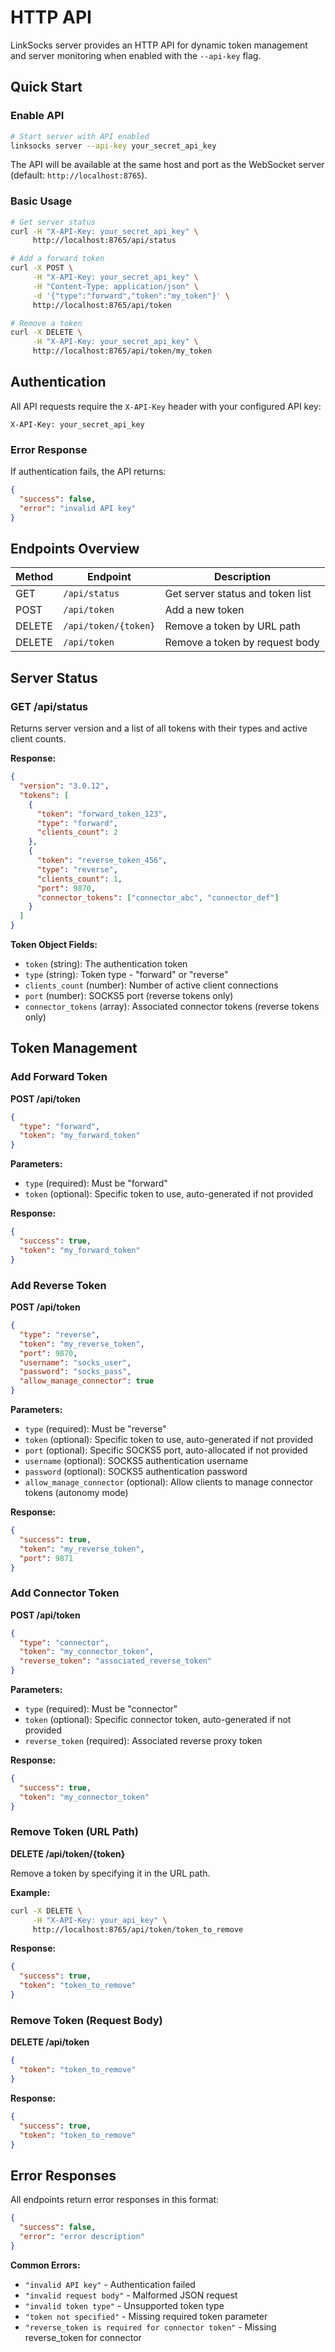 # HTTP API

LinkSocks server provides an HTTP API for dynamic token management and server monitoring when enabled with the `--api-key` flag.

## Quick Start

### Enable API

```bash
# Start server with API enabled
linksocks server --api-key your_secret_api_key
```

The API will be available at the same host and port as the WebSocket server (default: `http://localhost:8765`).

### Basic Usage

```bash
# Get server status
curl -H "X-API-Key: your_secret_api_key" \
     http://localhost:8765/api/status

# Add a forward token
curl -X POST \
     -H "X-API-Key: your_secret_api_key" \
     -H "Content-Type: application/json" \
     -d '{"type":"forward","token":"my_token"}' \
     http://localhost:8765/api/token

# Remove a token
curl -X DELETE \
     -H "X-API-Key: your_secret_api_key" \
     http://localhost:8765/api/token/my_token
```

## Authentication

All API requests require the `X-API-Key` header with your configured API key:

```http
X-API-Key: your_secret_api_key
```

### Error Response

If authentication fails, the API returns:

```json
{
  "success": false,
  "error": "invalid API key"
}
```

## Endpoints Overview

| Method | Endpoint | Description |
|--------|----------|-------------|
| GET    | `/api/status` | Get server status and token list |
| POST   | `/api/token` | Add a new token |
| DELETE | `/api/token/{token}` | Remove a token by URL path |
| DELETE | `/api/token` | Remove a token by request body |

## Server Status

### GET /api/status

Returns server version and a list of all tokens with their types and active client counts.

**Response:**

```json
{
  "version": "3.0.12",
  "tokens": [
    {
      "token": "forward_token_123",
      "type": "forward", 
      "clients_count": 2
    },
    {
      "token": "reverse_token_456",
      "type": "reverse",
      "clients_count": 1,
      "port": 9870,
      "connector_tokens": ["connector_abc", "connector_def"]
    }
  ]
}
```

**Token Object Fields:**

- `token` (string): The authentication token
- `type` (string): Token type - "forward" or "reverse"  
- `clients_count` (number): Number of active client connections
- `port` (number): SOCKS5 port (reverse tokens only)
- `connector_tokens` (array): Associated connector tokens (reverse tokens only)

## Token Management

### Add Forward Token

**POST /api/token**

```json
{
  "type": "forward",
  "token": "my_forward_token"
}
```

**Parameters:**

- `type` (required): Must be "forward"
- `token` (optional): Specific token to use, auto-generated if not provided

**Response:**

```json
{
  "success": true,
  "token": "my_forward_token"
}
```

### Add Reverse Token

**POST /api/token**

```json
{
  "type": "reverse",
  "token": "my_reverse_token",
  "port": 9870,
  "username": "socks_user",
  "password": "socks_pass",
  "allow_manage_connector": true
}
```

**Parameters:**

- `type` (required): Must be "reverse"
- `token` (optional): Specific token to use, auto-generated if not provided
- `port` (optional): Specific SOCKS5 port, auto-allocated if not provided
- `username` (optional): SOCKS5 authentication username
- `password` (optional): SOCKS5 authentication password  
- `allow_manage_connector` (optional): Allow clients to manage connector tokens (autonomy mode)

**Response:**

```json
{
  "success": true,
  "token": "my_reverse_token",
  "port": 9871
}
```

### Add Connector Token

**POST /api/token**

```json
{
  "type": "connector",
  "token": "my_connector_token",
  "reverse_token": "associated_reverse_token"
}
```

**Parameters:**

- `type` (required): Must be "connector"
- `token` (optional): Specific connector token, auto-generated if not provided
- `reverse_token` (required): Associated reverse proxy token

**Response:**

```json
{
  "success": true,
  "token": "my_connector_token"
}
```

### Remove Token (URL Path)

**DELETE /api/token/{token}**

Remove a token by specifying it in the URL path.

**Example:**

```bash
curl -X DELETE \
     -H "X-API-Key: your_api_key" \
     http://localhost:8765/api/token/token_to_remove
```

**Response:**

```json
{
  "success": true,
  "token": "token_to_remove"
}
```

### Remove Token (Request Body)

**DELETE /api/token**

```json
{
  "token": "token_to_remove"
}
```

**Response:**

```json
{
  "success": true,
  "token": "token_to_remove"
}
```

## Error Responses

All endpoints return error responses in this format:

```json
{
  "success": false,
  "error": "error description"
}
```

**Common Errors:**

- `"invalid API key"` - Authentication failed
- `"invalid request body"` - Malformed JSON request
- `"invalid token type"` - Unsupported token type
- `"token not specified"` - Missing required token parameter
- `"reverse_token is required for connector token"` - Missing reverse_token for connector
